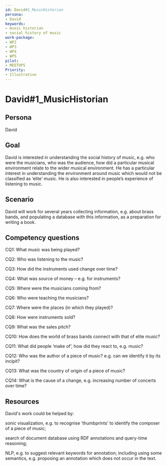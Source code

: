 ```yaml
---
id: David#1_MusicHistorian
persona: 
- David
keywords: 
- music historian
- social history of music
work-package:
- WP2
- WP3
- WP4
- WP5
pilot:
- MEETUPS
Priority:
- Illustrative
---
```

# David#1_MusicHistorian

## Persona
David

## Goal
David is interested in understanding the social history of music, e.g. who were the musicians, who was the audience, how did a particular musical environment relate to the wider musical environment.  He has a particular interest in understanding the environment around music which would not be classified as ‘elite’ music.  He is also interested in people’s experience of listening to music.

## Scenario  
David will work for several years collecting information, e.g. about brass bands, and populating a database with this information, as a preparation for writing a book.

## Competency questions 

CQ1: What music was being played?

CQ2: Who was listening to the music?

CQ3: How did the instruments used change over time?

CQ4: What was source of money – e.g. for instruments?

CQ5: Where were the musicians coming from?

CQ6: Who were teaching the musicians?

CQ7: Where were the places (in which they played)?

CQ8: How were instruments sold?

CQ9: What was the sales pitch?

CQ10: How does the world of brass bands connect with that of elite music?

CQ11: What did people ‘make of’, how  did they react to, e.g. music?

CQ12: Who was the author of a piece of music?
e.g. can we identify it by its incipit?

CQ13: What was the country of origin of a piece of music?

CQ14: What is the cause of a change, e.g. increasing number of concerts over time?


## Resources
David's work could be helped by:

sonic visualization, e.g. to recognise ‘thumbprints’ to identify the composer of a piece of music;

search of document database using RDF annotations and query-time reasoning;

NLP, e.g. to suggest relevant keywords for annotation; including using some semantics, e.g. proposing an annotation which does not occur in the text.

